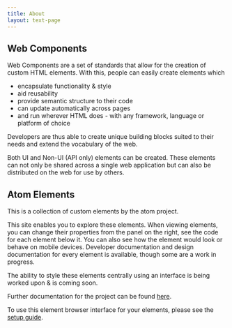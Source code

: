 ```yaml
---
title: About
layout: text-page
---
```

## Web Components

Web Components are a set of standards that allow for the creation of custom HTML elements. With this, people can easily create elements which 

* encapsulate functionality & style 
* aid reusability
* provide semantic structure to their code
* can update automatically across pages
* and run wherever HTML does - with any framework, language or platform of choice

Developers are thus able to create unique building blocks suited to their needs and extend the vocabulary of the web.

Both UI and Non-UI (API only) elements can be created. These elements can not only be shared across a single web application but can also be distributed on the web for use by others.

## Atom Elements

This is a collection of custom elements by the atom project. 

This site enables you to explore these elements. When viewing elements, you can change their properties from the panel on the right, see the code for each element below it. You can also see how the element would look or behave on mobile devices. Developer documentation and design documentation for every element is available, though some are a work in progress.

The ability to style these elements centrally using an interface is being worked upon & is coming soon.

Further documentation for the project can be found [here](https://github.com/atomproject/docs).

To use this element browser interface for your elements, please see the [setup guide](https://github.com/atomproject/elements/blob/master/README.md). 
